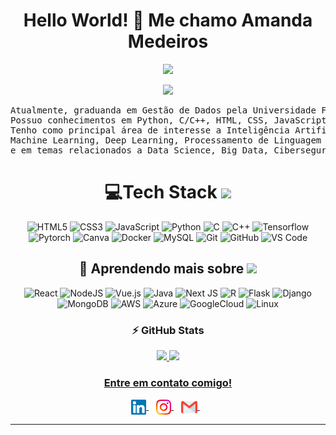<h1 align="center"> Hello World! 👋 Me chamo Amanda Medeiros </h1>

<div align="center">
<img src="https://cdn.leonardo.ai/users/8ef45a78-ea6d-46f9-abc9-32f251428ccd/generations/eefbac7c-56c8-4fa9-beab-59553153ef53/Leonardo_Diffusion_XL_Student_learning_programming_female_with_3.jpg?w=512" width = 300px
</div>

<p align="center">
	<a href="https://github.com/iamandamedeiros">
	<img src="https://readme-typing-svg.herokuapp.com/?lines=Python+Expert;Desenvolvimento+Full+Stack;IA%20|%20Dados;Deep+Learning%20|%20Machine+Learning%20;&center=true&width=380&height=45">
	</a>
</p>

<pre>
Atualmente, graduanda em Gestão de Dados pela Universidade Federal do Piauí (UFPI).
Possuo conhecimentos em Python, C/C++, HTML, CSS, JavaScript, SQL, Git.
Tenho como principal área de interesse a Inteligência Artificial, com ênfase em 
Machine Learning, Deep Learning, Processamento de Linguagem Natural e Visão Computacional, 
e em temas relacionados a Data Science, Big Data, Cibersegurança e Robótica. 
</pre>

# 💻Tech Stack <img src = "https://media2.giphy.com/media/QssGEmpkyEOhBCb7e1/giphy.gif?cid=ecf05e47a0n3gi1bfqntqmob8g9aid1oyj2wr3ds3mg700bl&rid=giphy.gif" width = 32px>

![HTML5](https://img.shields.io/badge/html5-%23E34F26.svg?style=for-the-badge&logo=html5&logoColor=white) ![CSS3](https://img.shields.io/badge/css3-%231572B6.svg?style=for-the-badge&logo=css3&logoColor=white) ![JavaScript](https://img.shields.io/badge/javascript-%23323330.svg?style=for-the-badge&logo=javascript&logoColor=%23F7DF1E) ![Python](https://img.shields.io/badge/python-darkblue.svg?style=for-the-badge&logo=python&logoColor=white) ![C](https://img.shields.io/badge/C-00599C?style=for-the-badge&logo=c&logoColor=white) ![C++](https://img.shields.io/badge/C%2B%2B-00599C?style=for-the-badge&logo=c%2B%2B&logoColor=white) ![Tensorflow](https://img.shields.io/badge/tensorflow-orange.svg?style=for-the-badge&logo=tensorflow&logoColor=white)![Pytorch](https://img.shields.io/badge/pytorch-%23000000.svg?style=for-the-badge&logo=pytorch&logoColor=white) ![Canva](https://img.shields.io/badge/Canva-%2300C4CC.svg?style=for-the-badge&logo=Canva&logoColor=white) ![Docker](https://img.shields.io/badge/docker-%230db7ed.svg?style=for-the-badge&logo=docker&logoColor=white) ![MySQL](https://img.shields.io/badge/MySQL-00000F?style=for-the-badge&logo=mysql&logoColor=white) ![Git](https://img.shields.io/badge/git-%23F05033.svg?style=for-the-badge&logo=git&logoColor=white) ![GitHub](https://img.shields.io/badge/github-%23121011.svg?style=for-the-badge&logo=github&logoColor=white) ![VS Code](https://img.shields.io/badge/VS%20Code-0078d7.svg?style=for-the-badge&logo=visual-studio-code&logoColor=white)

## 🌱 Aprendendo mais sobre <img src = "https://media3.giphy.com/media/v1.Y2lkPTc5MGI3NjExdG12Ynp5OTd3aWxzYmFkOGZzOGptOXJ0ejBhNnVzZXY3ZDhqOW91ZiZlcD12MV9pbnRlcm5hbF9naWZfYnlfaWQmY3Q9cw/XcQxuftKT3ifwY3jh9/giphy.webp" width = 32px>

![React](https://img.shields.io/badge/react-%2320232a.svg?style=for-the-badge&logo=react&logoColor=%2361DAFB)
![NodeJS](https://img.shields.io/badge/node.js-6DA55F?style=for-the-badge&logo=node.js&logoColor=white)
![Vue.js](https://img.shields.io/badge/vuejs-%2335495e.svg?style=for-the-badge&logo=vuedotjs&logoColor=%234FC08D)
![Java](https://img.shields.io/badge/java-%23ED8B00.svg?style=for-the-badge&logo=openjdk&logoColor=white)
![Next JS](https://img.shields.io/badge/Next-black?style=for-the-badge&logo=next.js&logoColor=white)
![R](https://img.shields.io/badge/R-276DC3?style=for-the-badge&logo=r&logoColor=white)
![Flask](https://img.shields.io/badge/flask-%23000.svg?style=for-the-badge&logo=flask&logoColor=white)
![Django](https://img.shields.io/badge/django-%23092E20.svg?style=for-the-badge&logo=django&logoColor=white)
![MongoDB](https://img.shields.io/badge/MongoDB-%234ea94b.svg?style=for-the-badge&logo=mongodb&logoColor=white)
![AWS](https://img.shields.io/badge/AWS-000.svg?style=for-the-badge&logo=amazon-aws&logoColor=white)
![Azure](https://img.shields.io/badge/Azure-blue?style=for-the-badge&logo=microsoft%20azure&logoColor=blue&labelColor=FFFFFF&link=https%3A%2F%2Fimages.app.goo.gl%2FK7PN1jYJd57x4q7A8)
![GoogleCloud](https://img.shields.io/badge/GoogleCloud-%234285F4.svg?style=for-the-badge&logo=google-cloud&logoColor=white)
![Linux](https://img.shields.io/badge/Linux-000?style=for-the-badge&logo=linux&logoColor=FCC624)


### ⚡ GitHub Stats 
<div>
<a href="https://github.com/iamandamedeiros">
<img height="180em" src="https://github-readme-stats.vercel.app/api/top-langs/?username=iamandamedeiros&layout=compact&langs_count=7&theme=dracula"/>
<img height="180em" src="https://github-readme-stats.vercel.app/api?username=iamandamedeiros&show_icons=true&theme=dracula&include_all_commits=true&count_private=true"/>
</div>

<div align="center">
  <h3><b> Entre em contato comigo! </b></h3>
  </div>
<p align="center">
<a href="https://www.linkedin.com/in/iamandamedeiros/" target="_blank">
  <img align="center" alt="Amanda Medeiros | Linkedin" width="24px" src="https://github.com/SatYu26/SatYu26/blob/master/Assets/Linkedin.svg" />
</a> &nbsp;&nbsp;
<a href="https://www.instagram.com/iamandamedeiros/" target="_blank">
  <img align="center" alt="Amanda Medeiros | Instagram" width="24px" src="https://github.com/SatYu26/SatYu26/blob/master/Assets/Instagram.svg" />
</a> &nbsp;&nbsp;
<a href="mailto:amandaleticiamedeiros@gmail.com" >
  <img align="center" alt="Amanda Medeiros | Gmail" width="26px" src="https://github.com/SatYu26/SatYu26/blob/master/Assets/Gmail.svg" />
</a> &nbsp;&nbsp;


---
